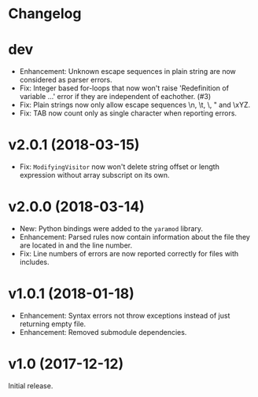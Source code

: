 # Changelog

# dev

* Enhancement: Unknown escape sequences in plain string are now considered as parser errors.
* Fix: Integer based for-loops that now won't raise 'Redefinition of variable ...' error if they are independent of eachother. (#3)
* Fix: Plain strings now only allow escape sequences \n, \t, \\, \" and \xYZ.
* Fix: TAB now count only as single character when reporting errors.

# v2.0.1 (2018-03-15)

* Fix: `ModifyingVisitor` now won't delete string offset or length expression without array subscript on its own.

# v2.0.0 (2018-03-14)

* New: Python bindings were added to the `yaramod` library.
* Enhancement: Parsed rules now contain information about the file they are located in and the line number.
* Fix: Line numbers of errors are now reported correctly for files with includes.

# v1.0.1 (2018-01-18)

* Enhancement: Syntax errors not throw exceptions instead of just returning empty file.
* Enhancement: Removed submodule dependencies.

# v1.0 (2017-12-12)

Initial release.
